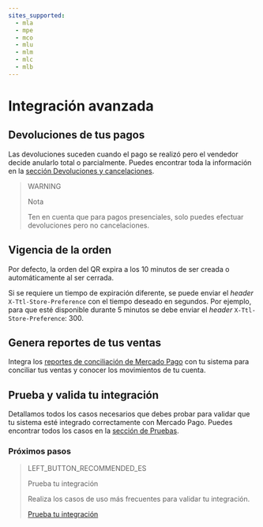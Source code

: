 ```yaml
---
sites_supported:
  - mla
  - mpe
  - mco
  - mlu
  - mlm
  - mlc
  - mlb
---
```


# Integración avanzada

## Devoluciones de tus pagos

Las devoluciones suceden cuando el pago se realizó pero el vendedor decide anularlo total o parcialmente.
Puedes encontrar toda la información en la [sección Devoluciones y cancelaciones](https://www.mercadopago.com.ar/developers/es/guides/manage-account/cancellations-and-refunds).

> WARNING
> 
> Nota
> 
> Ten en cuenta que para pagos presenciales, solo puedes efectuar devoluciones pero no cancelaciones.

## Vigencia de la orden

Por defecto, la orden del QR expira a los 10 minutos de ser creada o automáticamente al ser cerrada. 

Si se requiere un tiempo de expiración diferente, se puede enviar el _header_ `X-Ttl-Store-Preference` con el tiempo deseado en segundos.
Por ejemplo, para que esté disponible durante 5 minutos se debe enviar el _header_ `X-Ttl-Store-Preference`: 300.

## Genera reportes de tus ventas

Integra los [reportes de conciliación de Mercado Pago](https://www.mercadopago.com.ar/developers/es/guides/reports/general-considerations/reconciliation-reports/) con tu sistema para conciliar tus ventas y conocer los movimientos de tu cuenta.

## Prueba y valida tu integración

Detallamos todos los casos necesarios que debes probar para validar que tu sistema esté integrado correctamente con Mercado Pago. 
Puedes encontrar todos los casos en la [sección de Pruebas](https://www.mercadopago.com.ar/developers/es/guides/qr-code/final-steps/integration-test/).

### Próximos pasos


> LEFT_BUTTON_RECOMMENDED_ES
>
> Prueba tu integración
>
> Realiza los casos de uso más frecuentes para validar tu integración.
>
> [Prueba tu integración](https://www.mercadopago.com.ar/developers/es/guides/qr-code/final-steps/integration-test/)